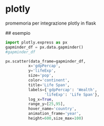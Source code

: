 # plotly

promemoria per integrazione plotly in flask

## esempio

```python
import plotly.express as px
gapminder_df = px.data.gapminder()
#gapminder_df

px.scatter(data_frame=gapminder_df,
          x='gdpPercap',
          y='lifeExp',
          size='pop',
          color='continent',
          title='Life Span',
          labels={'gdpPercap': 'Wealth',
                 'lifeExp': 'Life Span'},
          log_x=True,
          range_y=[25,95],
          hover_name='country',
          animation_frame='year',
          height=600,size_max=100)
          
```          
